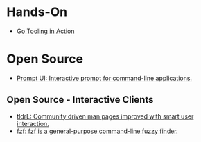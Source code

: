 
# Hands-On
* [Go Tooling in Action](https://github.com/campoy/go-tooling-workshop)

# Open Source
* [Prompt UI: Interactive prompt for command-line applications.](https://github.com/manifoldco/promptui)

## Open Source - Interactive Clients
* [tldrL: Community driven man pages improved with smart user interaction.](https://github.com/isacikgoz/tldr)
* [fzf: fzf is a general-purpose command-line fuzzy finder.](https://github.com/junegunn/fzf)
